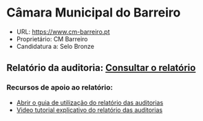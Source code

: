 # Câmara Municipal do Barreiro
- URL: https://www.cm-barreiro.pt
- Proprietário: CM Barreiro
- Candidatura a: Selo Bronze

## Relatório da auditoria: [Consultar o relatório](https://unidade-acesso.github.io/report_002/relatorio_report_002.html)

### Recursos de apoio ao relatório:
- [Abrir o guia de utilização do relatório das auditorias](https://unidade-acesso.github.io/reports/guia-utilizacao-relatorio-auditoria.html)
- [Video tutorial explicativo do relatório das auditorias](https://unidade-acesso.github.io/reports/guia-utilizacao-relatorio-auditoria.html)
